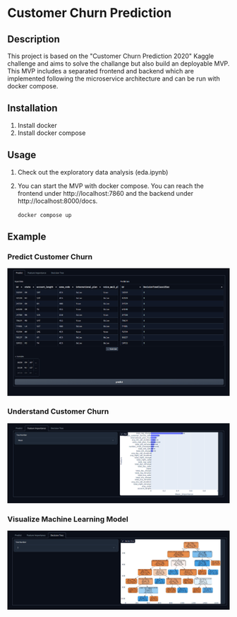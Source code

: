 # Customer Churn Prediction

## Description
This project is based on the "Customer Churn Prediction 2020" Kaggle challenge and aims to solve the challange but also build an deployable MVP. This MVP includes a separated frontend and backend which are implemented following the microservice architecture and can be run with docker compose.

## Installation
1. Install docker
2. Install docker compose

## Usage
1. Check out the exploratory data analysis (eda.ipynb)
2. You can start the MVP with docker compose. You can reach the frontend under http://localhost:7860 and the backend under http://localhost:8000/docs.

    ```docker compose up```

## Example
### Predict Customer Churn
![Predict Churn](images/predict_tab.png "Predict Customer Churn")

### Understand Customer Churn
![Understand Churn](images/feature_importance_tab.png "Understand what made customers churn")

### Visualize Machine Learning Model
![Visualize ML model](images/visualization_tab.png "Visualize ML model")